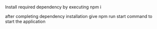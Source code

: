 Install required dependency by executing npm i

after completing dependency installation give npm run start command to start the application
